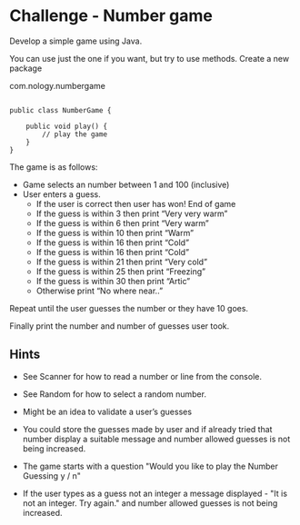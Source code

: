 # Challenge - Number game

Develop a simple game using Java.

You can use just the one if you want, but try to use methods.
Create a new package

com.nology.numbergame

```Create a class for the game.

public class NumberGame { 
 
    public void play() { 
        // play the game 
    } 
}
```

The game is as follows:
 * Game selects an number between 1 and 100 (inclusive)
 * User enters a guess.
    * If the user is correct then user has won! End of game
    * If the guess is within 3 then print “Very very warm”
    * If the guess is within 6 then print “Very warm”
    * If the guess is within 10 then print “Warm”
    * If the guess is within 16 then print “Cold”
    * If the guess is within 16 then print “Cold”
    * If the guess is within 21 then print “Very cold”
    * If the guess is within 25 then print “Freezing”
    * If the guess is within 30 then print “Artic”
    * Otherwise print “No where near..”
    
Repeat until the user guesses the number or they have 10 goes.

Finally print the number and number of guesses user took.

## Hints
* See  Scanner  for how to read a number or line from the console.
* See  Random  for how to select a random number.
* Might be an idea to validate a user’s guesses
* You could store the guesses made by user and if already tried that number 
display a suitable message and number allowed guesses is not being increased.

* The game starts with a question "Would you like to play the Number Guessing y / n"
* If the user types as a guess not an integer a message displayed - "It is not an integer. Try again." and number allowed guesses is not being increased.
